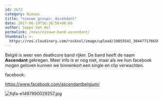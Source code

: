 ```yaml
---
id: 2672
category: Nieuws
title: "nieuwe groups: Ascendant"
date: 2017-06-19T16:38:50+00:00
author: Seppe Van Ael
permalink: /news/nieuwe-band-ascendant/
thumbnail: >-
  https://res.cloudinary.com/rockxxl/image/upload/19055541_304477176658617_6957245165111637884_o.jpg
---
```

België is weer een deathcore band rijker. De band heeft de naam **Ascendant** gekregen. Meer info is er nog niet, maar als we hun facebook mogen geloven kunnen we binnenkort een single en clip verwachten.

facebook:

https://www.facebook.com/ascendantbelgium/

![fqfa-e1497890029257.jpg](https://res.cloudinary.com/rockxxl/image/upload/fqfa-e1497890029257.jpg)

